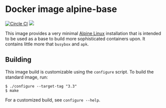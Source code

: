 Docker image alpine-base
========================
[![Circle CI](https://circleci.com/gh/kampka/docker-alpine-base/tree/v3.3.svg?style=svg)](https://circleci.com/gh/kampka/docker-alpine-base/tree/v3.3)
[![](https://imagelayers.io/badge/kampka/alpine-base:v3.3.svg)](https://imagelayers.io/?images=kampka/alpine-base:v3.3 'Get your own badge on imagelayers.io')

This image provides a very minimal [Alpine Linux](https://www.alpinelinux.org) installation
that is intended to be used as a base to build more sophisticated containers upon.
It contains little more that `busybox` and `apk`.

Building
-----------
This image build is customizable using the `configure` script.
To build the standard image, run:

```
$ ./configure --target-tag "3.3"
$ make
```

For a customized build, see `configure --help`.
